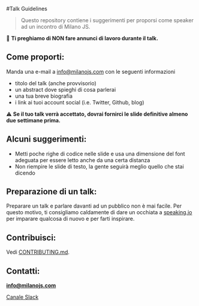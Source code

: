 #Talk Guidelines

> Questo repository contiene i suggerimenti per proporsi come speaker ad un incontro di Milano JS.

:no_entry_sign: **Ti preghiamo di NON fare annunci di lavoro durante il talk.**

## Come proporti:
Manda una e-mail a info@milanojs.com con le seguenti informazioni

* titolo del talk (anche provvisorio) 
* un abstract dove spieghi di cosa parlerai
* una tua breve biografia
* i link ai tuoi account social (i.e. Twitter, Github, blog)

:warning: **Se il tuo talk verrà accettato, dovrai fornirci le slide definitive almeno due settimane prima.**

## Alcuni suggerimenti:
- Metti poche righe di codice nelle slide e usa una dimensione del font adeguata per essere letto anche da una certa distanza
- Non riempire le slide di testo, la gente seguirà meglio quello che stai dicendo

## Preparazione di un talk:
Preparare un talk e parlare davanti ad un pubblico non è mai facile.
Per questo motivo, ti consigliamo caldamente di dare un occhiata a [speaking.io](http://speaking.io/) per imparare qualcosa di nuovo e per farti inspirare.

## Contribuisci:
Vedi [CONTRIBUTING.md](CONTRIBUTING.md).

## Contatti:
**info@milanojs.com**

[Canale Slack](http://milanojs.herokuapp.com)

